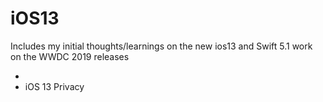 # iOS13



<Head>
Includes my initial thoughts/learnings on the new ios13 and Swift 5.1 work on the WWDC 2019 releases  
</Head>

  
  
  
  
  
  
-   
- iOS 13 Privacy 
